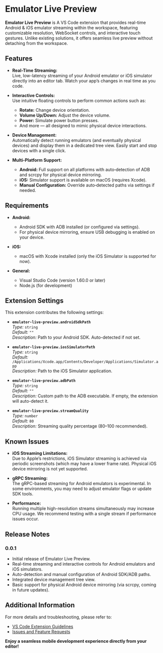 # Emulator Live Preview

**Emulator Live Preview** is A VS Code extension that provides real-time Android & iOS emulator streaming within the workspace, featuring customizable resolution, WebSocket controls, and interactive touch gestures. Unlike existing solutions, it offers seamless live preview without detaching from the workspace.

## Features

- **Real-Time Streaming:**  
  Live, low-latency streaming of your Android emulator or iOS simulator directly into an editor tab. Watch your app’s changes in real time as you code.

- **Interactive Controls:**  
  Use intuitive floating controls to perform common actions such as:

  - **Rotate:** Change device orientation.
  - **Volume Up/Down:** Adjust the device volume.
  - **Power:** Simulate power button presses.
  - And more — all designed to mimic physical device interactions.

- **Device Management:**  
  Automatically detect running emulators (and eventually physical devices) and display them in a dedicated tree view. Easily start and stop devices with a single click.

- **Multi-Platform Support:**
  - **Android:** Full support on all platforms with auto‑detection of ADB and scrcpy for physical device mirroring.
  - **iOS:** Simulator support is available on macOS (requires Xcode).
  - **Manual Configuration:** Override auto‑detected paths via settings if needed.

## Requirements

- **Android:**

  - Android SDK with ADB installed (or configured via settings).
  - For physical device mirroring, ensure USB debugging is enabled on your device.

- **iOS:**

  - macOS with Xcode installed (only the iOS Simulator is supported for now).

- **General:**
  - Visual Studio Code (version 1.60.0 or later)
  - Node.js (for development)

## Extension Settings

This extension contributes the following settings:

- **`emulator-live-preview.androidSdkPath`**  
  _Type:_ `string`  
  _Default:_ `""`  
  _Description:_ Path to your Android SDK. Auto-detected if not set.

- **`emulator-live-preview.iosSimulatorPath`**  
  _Type:_ `string`  
  _Default:_ `/Applications/Xcode.app/Contents/Developer/Applications/Simulator.app`  
  _Description:_ Path to the iOS Simulator application.

- **`emulator-live-preview.adbPath`**  
  _Type:_ `string`  
  _Default:_ `""`  
  _Description:_ Custom path to the ADB executable. If empty, the extension will auto-detect it.

- **`emulator-live-preview.streamQuality`**  
  _Type:_ `number`  
  _Default:_ `80`  
  _Description:_ Streaming quality percentage (80–100 recommended).

## Known Issues

- **iOS Streaming Limitations:**  
  Due to Apple’s restrictions, iOS Simulator streaming is achieved via periodic screenshots (which may have a lower frame rate). Physical iOS device mirroring is not yet supported.

- **gRPC Streaming:**  
  The gRPC-based streaming for Android emulators is experimental. In some environments, you may need to adjust emulator flags or update SDK tools.

- **Performance:**  
  Running multiple high-resolution streams simultaneously may increase CPU usage. We recommend testing with a single stream if performance issues occur.

## Release Notes

### 0.0.1

- Initial release of Emulator Live Preview.
- Real-time streaming and interactive controls for Android emulators and iOS simulators.
- Auto-detection and manual configuration of Android SDK/ADB paths.
- Integrated device management tree view.
- Basic support for physical Android device mirroring (via scrcpy, coming in future updates).

## Additional Information

For more details and troubleshooting, please refer to:

- [VS Code Extension Guidelines](https://code.visualstudio.com/api/references/extension-guidelines)
- [Issues and Feature Requests](https://github.com/dev-josias/emulator-live-preview-issues/issues)

**Enjoy a seamless mobile development experience directly from your editor!**
